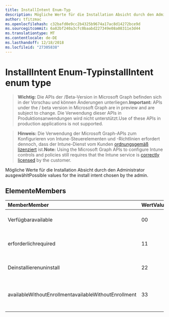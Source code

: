 ```yaml
---
title: InstallIntent Enum-Typ
description: Mögliche Werte für die Installation Absicht durch den Administrator ausgewählt
author: tfitzmac
ms.openlocfilehash: c32bafd0e9cc2b4325b9674a17ac8d14272bce9d
ms.sourcegitcommit: 6a82bf240a3cfc0baabd227349e08a08311e3d44
ms.translationtype: MT
ms.contentlocale: de-DE
ms.lasthandoff: 12/18/2018
ms.locfileid: "27305838"
---
```

# <a name="installintent-enum-type"></a><span data-ttu-id="92ce2-103">InstallIntent Enum-Typ</span><span class="sxs-lookup"><span data-stu-id="92ce2-103">installIntent enum type</span></span>

> <span data-ttu-id="92ce2-104">**Wichtig:** Die APIs der /Beta-Version in Microsoft Graph befinden sich in der Vorschau und können Änderungen unterliegen.</span><span class="sxs-lookup"><span data-stu-id="92ce2-104">**Important:** APIs under the / beta version in Microsoft Graph are in preview and are subject to change.</span></span> <span data-ttu-id="92ce2-105">Die Verwendung dieser APIs in Produktionsanwendungen wird nicht unterstützt.</span><span class="sxs-lookup"><span data-stu-id="92ce2-105">Use of these APIs in production applications is not supported.</span></span>

> <span data-ttu-id="92ce2-106">**Hinweis:** Die Verwendung der Microsoft Graph-APIs zum Konfigurieren von Intune-Steuerelementen und -Richtlinien erfordert dennoch, dass der Intune-Dienst vom Kunden [ordnungsgemäß lizenziert](https://go.microsoft.com/fwlink/?linkid=839381) ist.</span><span class="sxs-lookup"><span data-stu-id="92ce2-106">**Note:** Using the Microsoft Graph APIs to configure Intune controls and policies still requires that the Intune service is [correctly licensed](https://go.microsoft.com/fwlink/?linkid=839381) by the customer.</span></span>

<span data-ttu-id="92ce2-107">Mögliche Werte für die Installation Absicht durch den Administrator ausgewählt</span><span class="sxs-lookup"><span data-stu-id="92ce2-107">Possible values for the install intent chosen by the admin.</span></span>
## <a name="members"></a><span data-ttu-id="92ce2-108">Elemente</span><span class="sxs-lookup"><span data-stu-id="92ce2-108">Members</span></span>
|<span data-ttu-id="92ce2-109">Member</span><span class="sxs-lookup"><span data-stu-id="92ce2-109">Member</span></span>|<span data-ttu-id="92ce2-110">Wert</span><span class="sxs-lookup"><span data-stu-id="92ce2-110">Value</span></span>|<span data-ttu-id="92ce2-111">Beschreibung</span><span class="sxs-lookup"><span data-stu-id="92ce2-111">Description</span></span>|
|:---|:---|:---|
|<span data-ttu-id="92ce2-112">Verfügbar</span><span class="sxs-lookup"><span data-stu-id="92ce2-112">available</span></span>|<span data-ttu-id="92ce2-113">0</span><span class="sxs-lookup"><span data-stu-id="92ce2-113">0</span></span>|<span data-ttu-id="92ce2-114">Verfügbare Install beabsichtigt.</span><span class="sxs-lookup"><span data-stu-id="92ce2-114">Available install intent.</span></span>|
|<span data-ttu-id="92ce2-115">erforderlich</span><span class="sxs-lookup"><span data-stu-id="92ce2-115">required</span></span>|<span data-ttu-id="92ce2-116">1</span><span class="sxs-lookup"><span data-stu-id="92ce2-116">1</span></span>|<span data-ttu-id="92ce2-117">Installieren der erforderlichen beabsichtigt.</span><span class="sxs-lookup"><span data-stu-id="92ce2-117">Required install intent.</span></span>|
|<span data-ttu-id="92ce2-118">Deinstallieren</span><span class="sxs-lookup"><span data-stu-id="92ce2-118">uninstall</span></span>|<span data-ttu-id="92ce2-119">2</span><span class="sxs-lookup"><span data-stu-id="92ce2-119">2</span></span>|<span data-ttu-id="92ce2-120">Deinstallieren Sie Install beabsichtigt.</span><span class="sxs-lookup"><span data-stu-id="92ce2-120">Uninstall install intent.</span></span>|
|<span data-ttu-id="92ce2-121">availableWithoutEnrollment</span><span class="sxs-lookup"><span data-stu-id="92ce2-121">availableWithoutEnrollment</span></span>|<span data-ttu-id="92ce2-122">3</span><span class="sxs-lookup"><span data-stu-id="92ce2-122">3</span></span>|<span data-ttu-id="92ce2-123">Ohne Registrierung Install beabsichtigt verfügbar.</span><span class="sxs-lookup"><span data-stu-id="92ce2-123">Available without enrollment install intent.</span></span>|





